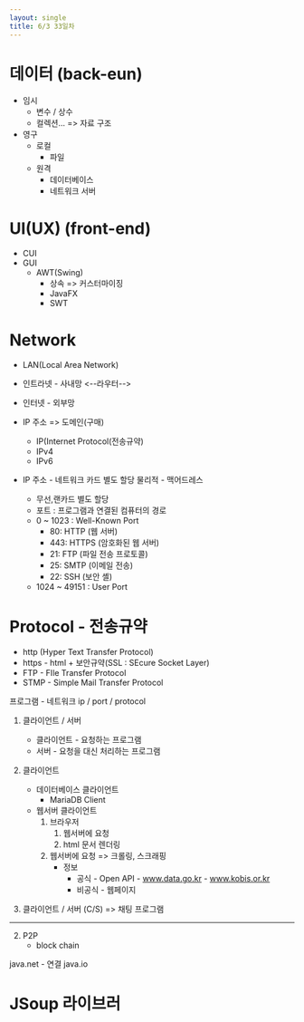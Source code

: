 ```yaml
---
layout: single
title: 6/3 33일차
---
```

# 데이터 (back-eun)
- 임시
  - 변수 / 상수
  - 컬렉션... => 자료 구조
- 영구
  - 로컬
      - 파일
  - 원격
      - 데이터베이스
      - 네트워크 서버
# UI(UX) (front-end)
  - CUI
  - GUI
    - AWT(Swing)
      - 상속 => 커스터마이징
      - JavaFX
      - SWT
# Network
- LAN(Local Area Network)

- 인트라넷 - 사내망
<--라우터-->
- 인터넷 - 외부망

- IP 주소 => 도메인(구매)
  - IP(Internet Protocol(전송규약)
  - IPv4
  - IPv6

- IP 주소 - 네트워크 카드 별도 할당
         물리적 - 맥어드레스
  - 무선,랜카드 별도 할당
  - 포트 : 프로그램과 연결된 컴퓨터의 경로
  - 0 ~ 1023 : Well-Known Port
      - 80: HTTP (웹 서버)
      - 443: HTTPS (암호화된 웹 서버)
      - 21: FTP (파일 전송 프로토콜)
      - 25: SMTP (이메일 전송)
      - 22: SSH (보안 셸)
  - 1024 ~ 49151 : User Port

# Protocol - 전송규약
- http (Hyper Text Transfer Protocol)
- https - html + 보안규약(SSL : SEcure Socket Layer)
- FTP - FIle Transfer Protocol
- STMP - Simple Mail Transfer Protocol

프로그램 - 네트워크
      ip / port / protocol

1. 클라이언트 / 서버
   - 클라이언트  - 요청하는 프로그램
   - 서버  -  요청을 대신 처리하는 프로그램
  
  1. 클라이언트
     - 데이터베이스 클라이언트
       - MariaDB Client
     - 웹서버 클라이언트
       1. 브라우저
          1. 웹서버에 요청
          2. html 문서 렌더링
       2. 웹서버에 요청 => 크롤링, 스크래핑
            - 정보
              - 공식 - Open API
                         - www.data.go.kr
                         - www.kobis.or.kr
              - 비공식 - 웹페이지
          
        
  2. 클라이언트 / 서버 (C/S)
         => 채팅 프로그램
---
2. P2P
   - block chain

java.net - 연결
java.io

# JSoup 라이브러





  
